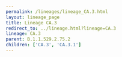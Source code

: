 ```yaml
---
permalink: /lineages/lineage_CA.3.html
layout: lineage_page
title: Lineage CA.3
redirect_to: ../lineage.html?lineage=CA.3
lineage: CA.3
parent: B.1.1.529.2.75.2
children: ['CA.3', 'CA.3.1']
---
```

